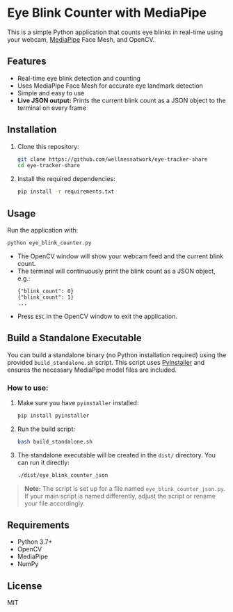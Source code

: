 # Eye Blink Counter with MediaPipe

This is a simple Python application that counts eye blinks in real-time using your webcam, [MediaPipe](https://google.github.io/mediapipe/) Face Mesh, and OpenCV.

## Features
- Real-time eye blink detection and counting
- Uses MediaPipe Face Mesh for accurate eye landmark detection
- Simple and easy to use
- **Live JSON output:** Prints the current blink count as a JSON object to the terminal on every frame

## Installation

1. Clone this repository:
   ```bash
   git clone https://github.com/wellnessatwork/eye-tracker-share
   cd eye-tracker-share
   ```
2. Install the required dependencies:
   ```bash
   pip install -r requirements.txt
   ```

## Usage

Run the application with:
```bash
python eye_blink_counter.py
```

- The OpenCV window will show your webcam feed and the current blink count.
- The terminal will continuously print the blink count as a JSON object, e.g.:
  ```
  {"blink_count": 0}
  {"blink_count": 1}
  ...
  ```
- Press `ESC` in the OpenCV window to exit the application.

## Build a Standalone Executable

You can build a standalone binary (no Python installation required) using the provided `build_standalone.sh` script. This script uses [PyInstaller](https://www.pyinstaller.org/) and ensures the necessary MediaPipe model files are included.

### How to use:
1. Make sure you have `pyinstaller` installed:
   ```bash
   pip install pyinstaller
   ```
2. Run the build script:
   ```bash
   bash build_standalone.sh
   ```
3. The standalone executable will be created in the `dist/` directory. You can run it directly:
   ```bash
   ./dist/eye_blink_counter_json
   ```

> **Note:** The script is set up for a file named `eye_blink_counter_json.py`. If your main script is named differently, adjust the script or rename your file accordingly.

## Requirements
- Python 3.7+
- OpenCV
- MediaPipe
- NumPy

## License
MIT 